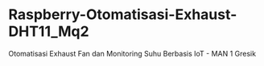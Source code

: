 # Raspberry-Otomatisasi-Exhaust-DHT11_Mq2
Otomatisasi Exhaust Fan dan Monitoring Suhu Berbasis IoT - MAN 1 Gresik
